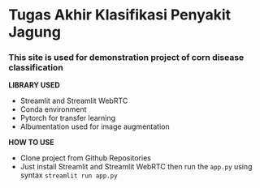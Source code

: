 # Tugas Akhir Klasifikasi Penyakit Jagung

### This site is used for demonstration project of corn disease classification
**LIBRARY USED**
- Streamlit and Streamlit WebRTC
- Conda environment
- Pytorch for transfer learning
- Albumentation used for image augmentation

**HOW TO USE**
- Clone project from Github Repositories
- Just install Streamlit and Streamlit WebRTC then run the `app.py` using syntax `streamlit run app.py`